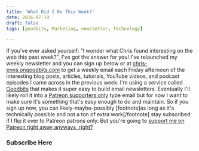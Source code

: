 ```yaml
---
title: 'What Did I Do This Week?'
date: 2016-07-19
draft: false
tags: [goodbits, Marketing, newsletter, Technology]

---
```


If you've ever asked yourself: "I wonder what Chris found interesting on the web this past week?", I've got the answer for you! I've relaunched my weekly newsletter and you can sign up below or at [chris-enns.ongoodbits.com](https://chris-enns.ongoodbits.com/) to get a weekly email each Friday afternoon of the interesting blog posts, articles, tutorials, YouTube videos, and podcast episodes I came across in the previous week. I'm using a service called [Goodbits](https://goodbits.io/?utm_source=ChrisEnns) that makes it super easy to build email newsletters. Eventually I'll likely roll it into a [Patreon supporters only](https://www.patreon.com/ichris) type email but for now I want to make sure it's something that's easy enough to do and maintain. So if you sign up now, you can likely-maybe-possibly \[footnote\]as long as it's technically possible and not a ton of extra work\[/footnote\] stay subscribed if I flip it over to Patreon patrons only. But you're going to [support me on Patreon right away anyways, right?](https://www.patreon.com/ichris)

### Subscribe Here
